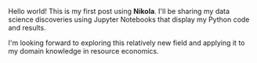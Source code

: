 <!--
.. title: Hello World
.. slug: hello-world
.. date: 2017-01-06 15:29:40 UTC
.. tags: nikola
.. category: 
.. link: 
.. description: 
.. type: text
-->

Hello world! This is my first post using **Nikola**. I'll be sharing my data science discoveries using Jupyter Notebooks that display my Python code and results.

I'm looking forward to exploring this relatively new field and applying it to my domain knowledge in resource economics.
